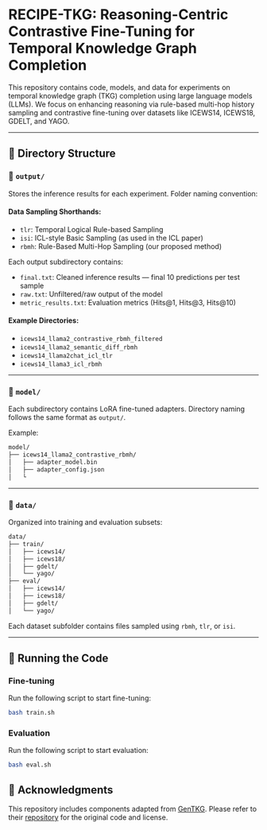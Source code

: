 # RECIPE-TKG: Reasoning-Centric Contrastive Fine-Tuning for Temporal Knowledge Graph Completion

This repository contains code, models, and data for experiments on temporal knowledge graph (TKG) completion using large language models (LLMs). We focus on enhancing reasoning via rule-based multi-hop history sampling and contrastive fine-tuning over datasets like ICEWS14, ICEWS18, GDELT, and YAGO.

---

## 🔧 Directory Structure

### 📁 `output/`
Stores the inference results for each experiment. Folder naming convention:


#### Data Sampling Shorthands:
- `tlr`: Temporal Logical Rule-based Sampling  
- `isi`: ICL-style Basic Sampling (as used in the ICL paper)  
- `rbmh`: Rule-Based Multi-Hop Sampling (our proposed method)

Each output subdirectory contains:
- `final.txt`: Cleaned inference results — final 10 predictions per test sample
- `raw.txt`: Unfiltered/raw output of the model
- `metric_results.txt`: Evaluation metrics (Hits@1, Hits@3, Hits@10)

#### Example Directories:
- `icews14_llama2_contrastive_rbmh_filtered`
- `icews14_llama2_semantic_diff_rbmh`
- `icews14_llama2chat_icl_tlr`
- `icews14_llama3_icl_rbmh`

---

### 📁 `model/`
Each subdirectory contains LoRA fine-tuned adapters. Directory naming follows the same format as `output/`.

Example:
```bash
model/
├── icews14_llama2_contrastive_rbmh/
│   ├── adapter_model.bin
│   ├── adapter_config.json
│   └
```

---

### 📁 `data/`
Organized into training and evaluation subsets:
```bash
data/
├── train/
│   ├── icews14/
│   ├── icews18/
│   ├── gdelt/
│   └── yago/
├── eval/
│   ├── icews14/
│   ├── icews18/
│   ├── gdelt/
│   └── yago/
```

Each dataset subfolder contains files sampled using `rbmh`, `tlr`, or `isi`.

---

## 🚀 Running the Code

### Fine-tuning
Run the following script to start fine-tuning:
```bash
bash train.sh
```

### Evaluation
Run the following script to start evaluation:
```bash
bash eval.sh
```

## 📄 Acknowledgments

This repository includes components adapted from [GenTKG](https://github.com/mayhugotong/GenTKG). Please refer to their [repository](https://github.com/mayhugotong/GenTKG) for the original code and license.
